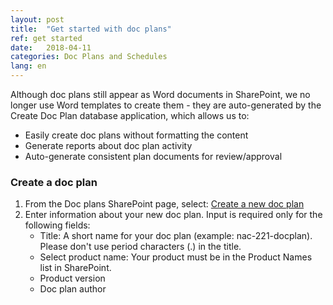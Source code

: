 ```yaml
---
layout: post
title:  "Get started with doc plans"
ref: get started
date:   2018-04-11 
categories: Doc Plans and Schedules
lang: en
---
```


Although doc plans still appear as Word documents in SharePoint, we no longer use Word templates to create them - they are 
auto-generated by the Create Doc Plan database application, which allows us to:
- Easily create doc plans without formatting the content
- Generate reports about doc plan activity
- Auto-generate consistent plan documents for review/approval

### Create a doc plan

1. From the Doc plans SharePoint page, select: [Create a new doc plan](https://mcafee.sharepoint.com/sites/techpubs/Lists/Beta%20Test%20Doc%20plans/Item/newifs.aspx)
2. Enter information about your new doc plan. Input is required only for the following fields:
   - Title: A short name for your doc plan (example: nac-221-docplan). Please don't use period characters (.) in the title. 
   - Select product name: Your product must be in the Product Names list in SharePoint.
   - Product version
   - Doc plan author
